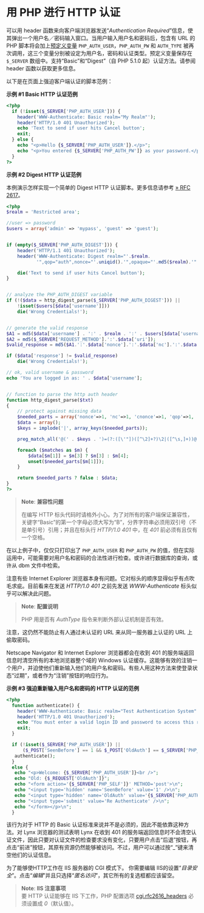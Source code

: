 用 PHP 进行 HTTP 认证
=====================

可以用 <span class="function">header</span>
函数来向客户端浏览器发送“*Authentication
Required*”信息，使其弹出一个用户名／密码输入窗口。当用户输入用户名和密码后，包含有
URL 的 PHP
脚本将会加上<a href="/reserved/variables.html" class="link">预定义变量</a>
`PHP_AUTH_USER`，`PHP_AUTH_PW` 和 `AUTH_TYPE`
被再次调用，这三个变量分别被设定为用户名，密码和认证类型。预定义变量保存在
`$_SERVER` 数组中。支持“Basic”和“Digest”（自 PHP 5.1.0
起）认证方法。请参阅 <span class="function">header</span>
函数以获取更多信息。

以下是在页面上强迫客户端认证的脚本范例：

**示例 \#1 Basic HTTP 认证范例**

``` php
<?php
  if (!isset($_SERVER['PHP_AUTH_USER'])) {
    header('WWW-Authenticate: Basic realm="My Realm"');
    header('HTTP/1.0 401 Unauthorized');
    echo 'Text to send if user hits Cancel button';
    exit;
  } else {
    echo "<p>Hello {$_SERVER['PHP_AUTH_USER']}.</p>";
    echo "<p>You entered {$_SERVER['PHP_AUTH_PW']} as your password.</p>";
  }
?>
```

**示例 \#2 Digest HTTP 认证范例**

本例演示怎样实现一个简单的 Digest HTTP 认证脚本。更多信息请参考
<a href="http://www.faqs.org/rfcs/rfc2617" class="link external">» RFC 2617</a>。

``` php
<?php
$realm = 'Restricted area';

//user => password
$users = array('admin' => 'mypass', 'guest' => 'guest');


if (empty($_SERVER['PHP_AUTH_DIGEST'])) {
    header('HTTP/1.1 401 Unauthorized');
    header('WWW-Authenticate: Digest realm="'.$realm.
           '",qop="auth",nonce="'.uniqid().'",opaque="'.md5($realm).'"');

    die('Text to send if user hits Cancel button');
}


// analyze the PHP_AUTH_DIGEST variable
if (!($data = http_digest_parse($_SERVER['PHP_AUTH_DIGEST'])) ||
    !isset($users[$data['username']]))
    die('Wrong Credentials!');


// generate the valid response
$A1 = md5($data['username'] . ':' . $realm . ':' . $users[$data['username']]);
$A2 = md5($_SERVER['REQUEST_METHOD'].':'.$data['uri']);
$valid_response = md5($A1.':'.$data['nonce'].':'.$data['nc'].':'.$data['cnonce'].':'.$data['qop'].':'.$A2);

if ($data['response'] != $valid_response)
    die('Wrong Credentials!');

// ok, valid username & password
echo 'You are logged in as: ' . $data['username'];


// function to parse the http auth header
function http_digest_parse($txt)
{
    // protect against missing data
    $needed_parts = array('nonce'=>1, 'nc'=>1, 'cnonce'=>1, 'qop'=>1, 'username'=>1, 'uri'=>1, 'response'=>1);
    $data = array();
    $keys = implode('|', array_keys($needed_parts));

    preg_match_all('@(' . $keys . ')=(?:([\'"])([^\2]+?)\2|([^\s,]+))@', $txt, $matches, PREG_SET_ORDER);

    foreach ($matches as $m) {
        $data[$m[1]] = $m[3] ? $m[3] : $m[4];
        unset($needed_parts[$m[1]]);
    }

    return $needed_parts ? false : $data;
}
?>
```

> **Note**: **兼容性问题**  
>
> 在编写 HTTP
> 标头代码时请格外小心。为了对所有的客户端保证兼容性，关键字“Basic”的第一个字母必须大写为“B”，分界字符串必须用双引号（不是单引号）引用；并且在标头行
> *HTTP/1.0 401* 中，在 *401* 前必须有且仅有一个空格。

在以上例子中，仅仅只打印出了 `PHP_AUTH_USER` 和 `PHP_AUTH_PW`
的值，但在实际运用中，可能需要对用户名和密码的合法性进行检查。或许进行数据库的查询，或许从
dbm 文件中检索。

注意有些 Internet Explorer
浏览器本身有问题。它对标头的顺序显得似乎有点吹毛求疵。目前看来在发送
*HTTP/1.0 401* 之前先发送 *WWW-Authenticate* 标头似乎可以解决此问题。

> **Note**: **配置说明**  
>
> PHP 用是否有 *AuthType* 指令来判断外部认证机制是否有效。

注意，这仍然不能防止有人通过未认证的 URL 来从同一服务器上认证的 URL
上偷取密码。

Netscape Navigator 和 Internet Explorer 浏览器都会在收到 401
的服务端返回信息时清空所有的本地浏览器整个域的 Windows
认证缓存。这能够有效的注销一个用户，并迫使他们重新输入他们的用户名和密码。有些人用这种方法来使登录状态“过期”，或者作为“注销”按钮的响应行为。

**示例 \#3 强迫重新输入用户名和密码的 HTTP 认证的范例**

``` php
<?php
  function authenticate() {
    header('WWW-Authenticate: Basic realm="Test Authentication System"');
    header('HTTP/1.0 401 Unauthorized');
    echo "You must enter a valid login ID and password to access this resource\n";
    exit;
  }

  if (!isset($_SERVER['PHP_AUTH_USER']) ||
      ($_POST['SeenBefore'] == 1 && $_POST['OldAuth'] == $_SERVER['PHP_AUTH_USER'])) {
   authenticate();
  }
  else {
   echo "<p>Welcome: {$_SERVER['PHP_AUTH_USER']}<br />";
   echo "Old: {$_REQUEST['OldAuth']}";
   echo "<form action='{$_SERVER['PHP_SELF']}' METHOD='post'>\n";
   echo "<input type='hidden' name='SeenBefore' value='1' />\n";
   echo "<input type='hidden' name='OldAuth' value='{$_SERVER['PHP_AUTH_USER']}' />\n";
   echo "<input type='submit' value='Re Authenticate' />\n";
   echo "</form></p>\n";
  }
```

该行为对于 HTTP 的 Basic
认证标准来说并不是必须的，因此不能依靠这种方法。对 Lynx 浏览器的测试表明
Lynx 在收到 401
的服务端返回信息时不会清空认证文件，因此只要对认证文件的检查要求没有变化，只要用户点击“后退”按钮，再点击“前进”按钮，其原有资源仍然能够被访问。不过，用户可以通过按“\_”键来清空他们的认证信息。

为了能够使HTTP工作在 IIS 服务器的 CGI 模式下。 你需要编辑
IIS的设置“*目录安全*”。点击“*编辑*”并且只选择“*匿名访问*”，其它所有的复选框都应该留空。

> **Note**: **IIS 注意事项**  
> <span class="simpara"> 要 HTTP 认证能够在 IIS 下工作，PHP 配置选项
> <a href="/ini/core.html#ini.cgi.rfc2616-headers" class="link">cgi.rfc2616_headers</a>
> 必须设置成 *0*（默认值）。 </span>
